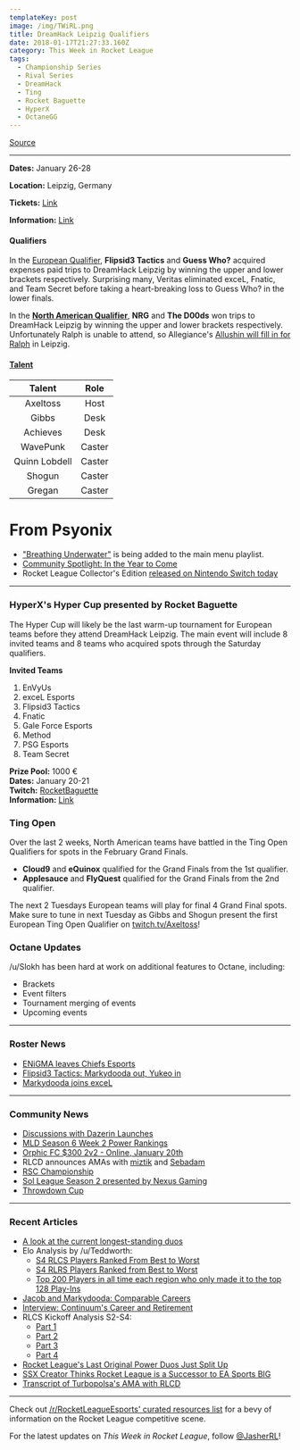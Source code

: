 ```yaml
---
templateKey: post
image: /img/TWiRL.png
title: DreamHack Leipzig Qualifiers
date: 2018-01-17T21:27:33.160Z
category: This Week in Rocket League
tags:
  - Championship Series
  - Rival Series
  - DreamHack
  - Ting
  - Rocket Baguette
  - HyperX
  - OctaneGG
---
```


[Source](https://jasher.io/this-week-in-rocket-league-01-10-18-01-17-18/)

---

**Dates:** January 26-28  

**Location:** Leipzig, Germany  

**Tickets:** [Link](https://tickets.leipziger-messe.de/drm18?_ga=2.179999652.1419389302.1516207067-1660215600.1516207067)  

**Information:** [Link](https://open.dreamhack.com/2017/dreamhack-open-2018-kicks-off-at-dreamhack-leipzig-featuring-rocket-league/)  


#### Qualifiers

In the [European Qualifier](https://smash.gg/tournament/dreamhack-open-leipzig-rocket-league/events/eu-qualifiers/overview), **Flipsid3 Tactics** and **Guess Who?** acquired expenses paid trips to DreamHack Leipzig by winning the upper and lower brackets respectively. Surprising many, Veritas eliminated exceL, Fnatic, and Team Secret before taking a heart-breaking loss to Guess Who? in the lower finals.

In the [**North American Qualifier**](https://smash.gg/tournament/dreamhack-open-leipzig-rocket-league/events/na-qualifier/overview), **NRG** and **The D00ds** won trips to DreamHack Leipzig by winning the upper and lower brackets respectively. Unfortunately Ralph is unable to attend, so Allegiance's [Allushin will fill in for Ralph](https://twitter.com/JorolelinRL/status/952934849152679937) in Leipzig.

#### [Talent](https://twitter.com/DreamHackRL/status/951867311153086465)

| **Talent** | **Role** |
|:-------------:|:--------:|
| Axeltoss | Host |
| Gibbs | Desk |
| Achieves | Desk |
| WavePunk | Caster |
| Quinn Lobdell | Caster |
| Shogun | Caster |
| Gregan | Caster |

# From Psyonix

* ["Breathing Underwater"](https://twitter.com/RocketLeague/status/951521897610600448) is being added to the main menu playlist.  
* [Community Spotlight: In the Year to Come](https://www.rocketleague.com/news/community-spotlight--in-the-year-to-come/)  
* Rocket League Collector's Edition [released on Nintendo Switch today](https://twitter.com/RocketLeague/status/953354883511369728)  

---

### HyperX's Hyper Cup presented by Rocket Baguette

The Hyper Cup will likely be the last warm-up tournament for European teams before they attend DreamHack Leipzig. The main event will include 8 invited teams and 8 teams who acquired spots through the Saturday qualifiers. 

**Invited Teams**

1. EnVyUs  
2. exceL Esports  
3. Flipsid3 Tactics  
4. Fnatic  
5. Gale Force Esports  
6. Method  
7. PSG Esports  
8. Team Secret  

**Prize Pool:** 1000 €  
**Dates:** January 20-21  
**Twitch:** [RocketBaguette](https://twitch.tv/RocketBaguette)  
**Information:** [Link](http://rocketbaguette.com/hypercup-en/)  

### Ting Open

Over the last 2 weeks, North American teams have battled in the Ting Open Qualifiers for spots in the February Grand Finals. 

* **Cloud9** and **eQuinox** qualified for the Grand Finals from the 1st qualifier.
* **Applesauce** and **FlyQuest** qualified for the Grand Finals from the 2nd qualifier.

The next 2 Tuesdays European teams will play for final 4 Grand Final spots. Make sure to tune in next Tuesday as Gibbs and Shogun present the first European Ting Open Qualifier on [twitch.tv/Axeltoss](https://twitch.tv/Axeltoss)!

### Octane Updates

/u/Slokh has been hard at work on additional features to Octane, including:

* Brackets
* Event filters
* Tournament merging of events
* Upcoming events

---

### Roster News

* [ENiGMA leaves Chiefs Esports](http://octane.gg/news/enigma-leaves-chiefs-esports/)
* [Flipsid3 Tactics: Markydooda out, Yukeo in](http://www.flipsidetactics.com/games/rocket-league/markydooda-departs-flipsid3-rocket-league/)
* [Markydooda joins exceL](http://octane.gg/news/markydooda-replaces-zensuz-on-excel-esports)

---

### Community News

* [Discussions with Dazerin Launches](https://www.youtube.com/watch?v=Kj5Xs62bef0)
* [MLD Season 6 Week 2 Power Rankings](https://twitter.com/MLDoubles/status/953050194517680128)
* [Orphic FC $300 2v2 - Online, January 20th](https://smash.gg/tournament/orphic-fc-2v2-300-rocket-league-tournament)
* RLCD announces AMAs with [miztik](https://twitter.com/CoachingDiscord/status/952615047775358978) and [Sebadam](https://twitter.com/CoachingDiscord/status/952615215727865857)
* [RSC Championship](https://www.reddit.com/r/RocketLeague/comments/7r1y30/rsc_championship_pcps4_league_open_to_all_skill/)  
* [Sol League Season 2 presented by Nexus Gaming](https://www.reddit.com/r/RocketLeagueEsports/comments/7q6034/nexus_gaming_presents_sol_league_season_2_2500/)
* [Throwdown Cup](https://throwdownesports.com/rocket-league-throwdown-cup-1/)

---

### Recent Articles

* [A look at the current longest-standing duos](http://octane.gg/news/a-look-at-the-current-longest-standing-duos/)
* Elo Analysis by /u/Teddworth:
    * [S4 RLCS Players Ranked From Best to Worst](https://www.reddit.com/r/RocketLeagueEsports/comments/7qf9aw/s4_rlcs_players_ranked_from_best_to_worst/)
    * [S4 RLRS Players Ranked from Best to Worst](https://www.reddit.com/r/RocketLeagueEsports/comments/7qfgm1/s4_rlrs_players_ranked_from_best_to_worst/)
    * [Top 200 Players in all time each region who only made it to the top 128 Play-Ins](https://www.reddit.com/r/RocketLeagueEsports/comments/7qd78i/top_200_players_in_all_time_each_region_who_only/)
* [Jacob and Markydooda: Comparable Careers](https://www.reddit.com/r/RocketLeagueEsports/comments/7q1dzb/jacob_and_markydooda_comparable_careers/)
* [Interview: Continuum's Career and Retirement](http://octane.gg/news/interview-continuums-career-and-retirement/)
* RLCS Kickoff Analysis S2-S4: 
    * [Part 1](https://www.reddit.com/r/RocketLeagueEsports/comments/7otsd3/teams_with_the_best_goal_differential_in_the/)
    * [Part 2](https://www.reddit.com/r/RocketLeagueEsports/comments/7p8ba1/team_kickoff_strategy_tendencies_seasons_24/)
    * [Part 3](https://www.reddit.com/r/RocketLeagueEsports/comments/7pq1gl/rlcs_kickoff_analysis_seasons_two_through_four/)
    * [Part 4](https://www.reddit.com/r/RocketLeagueEsports/comments/7qmtvw/rlcs_kickoff_analysis_seasons_two_through_four/)
* [Rocket League's Last Original Power Duos Just Split Up](https://www.redbull.com/us-en/rocket-league-power-duos-split)
* [SSX Creator Thinks Rocket League is a Successor to EA Sports BIG](http://www.usgamer.net/articles/ssx-creator-thinks-rocket-league-is-a-successor-to-the-action-arcade-games-of-ea-sports-big)  
* [Transcript of Turbopolsa's AMA with RLCD](https://www.reddit.com/r/RocketLeague/comments/7rb6fe/transcript_of_turbopolsas_ama_with_rlcd/)  

---

Check out [/r/RocketLeagueEsports' curated resources list](https://www.reddit.com/r/RocketLeagueEsports/wiki/links) for a bevy of information on the Rocket League competitive scene.

For the latest updates on *This Week in Rocket League*, follow [@JasherRL](https://twitter.com/JasherRL)!  